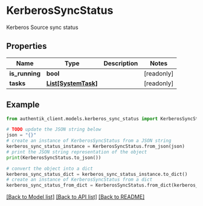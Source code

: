 # KerberosSyncStatus

Kerberos Source sync status

## Properties

Name | Type | Description | Notes
------------ | ------------- | ------------- | -------------
**is_running** | **bool** |  | [readonly] 
**tasks** | [**List[SystemTask]**](SystemTask.md) |  | [readonly] 

## Example

```python
from authentik_client.models.kerberos_sync_status import KerberosSyncStatus

# TODO update the JSON string below
json = "{}"
# create an instance of KerberosSyncStatus from a JSON string
kerberos_sync_status_instance = KerberosSyncStatus.from_json(json)
# print the JSON string representation of the object
print(KerberosSyncStatus.to_json())

# convert the object into a dict
kerberos_sync_status_dict = kerberos_sync_status_instance.to_dict()
# create an instance of KerberosSyncStatus from a dict
kerberos_sync_status_from_dict = KerberosSyncStatus.from_dict(kerberos_sync_status_dict)
```
[[Back to Model list]](../README.md#documentation-for-models) [[Back to API list]](../README.md#documentation-for-api-endpoints) [[Back to README]](../README.md)


